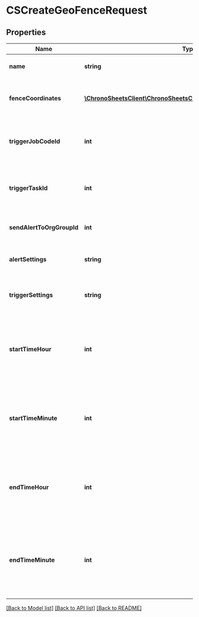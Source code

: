 # CSCreateGeoFenceRequest

## Properties
Name | Type | Description | Notes
------------ | ------------- | ------------- | -------------
**name** | **string** | The name of the geo fence | [optional] 
**fenceCoordinates** | [**\ChronoSheetsClient\ChronoSheetsClientLibModel\CSBasicCoordinate[]**](CSBasicCoordinate.md) | A list of coordinates specifying the geofence region | [optional] 
**triggerJobCodeId** | **int** | The job code to be used when the person enters/leaves the geofence | [optional] 
**triggerTaskId** | **int** | The task to be used when the person enters/leaves the geofence | [optional] 
**sendAlertToOrgGroupId** | **int** | Send an alert to a user, specified by their user ID | [optional] 
**alertSettings** | **string** | Define when you want the alerts to be setn | [optional] 
**triggerSettings** | **string** | Define how to you want to trigger the timesheet automation | [optional] 
**startTimeHour** | **int** | The start hour in which this geofence should apply.  After this time, the geofence will be active. | [optional] 
**startTimeMinute** | **int** | The start minute in which this geofence should apply.  After this time, the geofence will be active. | [optional] 
**endTimeHour** | **int** | The end hour in which this geofence will stop applying.  After this time, the geofence will be inactive. | [optional] 
**endTimeMinute** | **int** | The end minute in which this geofence will stop applying.  After this time, the geofence will be inactive. | [optional] 

[[Back to Model list]](../README.md#documentation-for-models) [[Back to API list]](../README.md#documentation-for-api-endpoints) [[Back to README]](../README.md)



